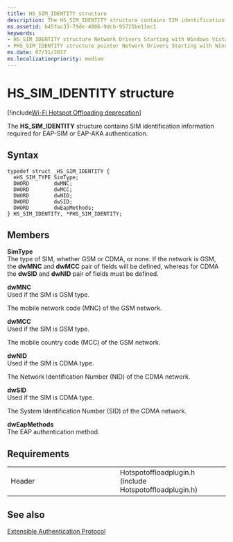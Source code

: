 ```yaml
---
title: HS_SIM_IDENTITY structure
description: The HS_SIM_IDENTITY structure contains SIM identification information required for EAP-SIM or EAP-AKA authentication.
ms.assetid: b45fac33-79de-4006-9dcb-95725be11ec1
keywords: 
- HS_SIM_IDENTITY structure Network Drivers Starting with Windows Vista
- PHS_SIM_IDENTITY structure pointer Network Drivers Starting with Windows Vista
ms.date: 07/31/2017
ms.localizationpriority: medium
---
```


# HS\_SIM\_IDENTITY structure

[!include[Wi-Fi Hotspot Offloading deprecation](wi-fi-hotspot-offloading-deprecation.md)]


The **HS\_SIM\_IDENTITY** structure contains SIM identification information required for EAP-SIM or EAP-AKA authentication.

Syntax
------

```ManagedCPlusPlus
typedef struct _HS_SIM_IDENTITY {
  eHS_SIM_TYPE SimType;
  DWORD        dwMNC;
  DWORD        dwMCC;
  DWORD        dwNID;
  DWORD        dwSID;
  DWORD        dwEapMethods;
} HS_SIM_IDENTITY, *PHS_SIM_IDENTITY;
```

Members
-------

**SimType**  
The type of SIM, whether GSM or CDMA, or none. If the network is GSM, the **dwMNC** and **dwMCC** pair of fields will be defined, whereas for CDMA the **dwSID** and **dwNID** pair of fields must be defined.

**dwMNC**  
Used if the SIM is GSM type.

The mobile network code (MNC) of the GSM network.

**dwMCC**  
Used if the SIM is GSM type.

The mobile country code (MCC) of the GSM network.

**dwNID**  
Used if the SIM is CDMA type.

The Network Identification Number (NID) of the CDMA network.

**dwSID**  
Used if the SIM is CDMA type.

The System Identification Number (SID) of the CDMA network.

**dwEapMethods**  
The EAP authentication method.

Requirements
------------

<table>
<colgroup>
<col width="50%" />
<col width="50%" />
</colgroup>
<tbody>
<tr class="odd">
<td><p>Header</p></td>
<td>Hotspotoffloadplugin.h (include Hotspotoffloadplugin.h)</td>
</tr>
</tbody>
</table>

## See also


[Extensible Authentication Protocol](https://msdn.microsoft.com/library/windows/desktop/aa363502)

 

 




